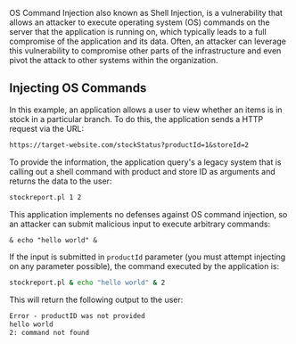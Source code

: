 OS Command Injection also known as Shell Injection, is a vulnerability that allows an attacker to execute operating system (OS) commands on the server that the application is running on, which typically leads to a full compromise of the application and its data. Often, an attacker can leverage this vulnerability to compromise other parts of the infrastructure and even pivot the attack to other systems within the organization.
## Injecting OS Commands
In this example, an application allows a user to view whether an items is in stock in a particular branch. To do this, the application sends a HTTP request via the URL:
```txt
https://target-website.com/stockStatus?productId=1&storeId=2
```
To provide the information, the application query's a legacy system that is calling out a shell command with product and store ID as arguments and returns the data to the user:
```bash
stockreport.pl 1 2
```
This application implements no defenses against OS command injection, so an attacker can submit malicious input to execute arbitrary commands:
```txt
& echo "hello world" &
```
If the input is submitted in `productId` parameter (you must attempt injecting on any parameter possible), the command executed by the application is:
```bash
stockreport.pl & echo "hello world" & 2
```
This will return the following output to the user:
```txt
Error - productID was not provided
hello world
2: command not found
```
